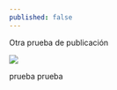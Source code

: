 ```yaml
---
published: false
---
```

Otra prueba de publicación

![]({{site.baseurl}}/http://rafacomino.tk/images/proyectos/acuarelas/1.jpg)

prueba prueba

